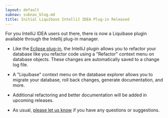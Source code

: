 ```yaml
---
layout: default
subnav: subnav_blog.md
title: Initial Liquibase IntelliJ IDEA Plug-in Released
---
```

For you IntelliJ IDEA users out there, there is now a Liquibase plugin available through the Intellij plug-in manager.

- Like the <a href="http://www.liquibase.org/refactoring_ide/index.html">Eclipse plug-in</a>, the IntelliJ plugin allows you to refactor your database like you refactor code using a "Refactor" context menu on database objects. These changes are automatically saved to a change log file.

- A "Liquibase" context menu on the database explorer allows you to migrate your database, roll back changes, generate documentation, and more.
- Additional refactoring and better documentation will be added in upcoming releases.
- As usual, <a href="http://www.liquibase.org/community.html">please let us know</a> if you have any questions or suggestions.
